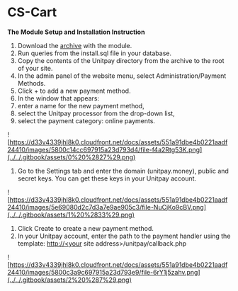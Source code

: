 # CS-Cart

**The Module Setup and Installation Instruction**

1. Download the [archive](https://github.com/unitpay/cscart-module/releases/download/1.0.2/cscart-module-1.0.2.zip) with the module.
2. Run queries from the install.sql file in your database.
3. Copy the contents of the Unitpay directory from the archive to the root of your site.
4. In the admin panel of the website menu, select Administration/Payment Methods.
5. Click + to add a new payment method.
6. In the window that appears:
7. enter a name for the new payment method,
8. select the Unitpay processor from the drop-down list,
9. select the payment category: online payments.

![https://d33v4339jhl8k0.cloudfront.net/docs/assets/551a91dbe4b0221aadf24410/images/5800c14cc697915a23d793d4/file-f4a2Rtg53K.png](../../.gitbook/assets/0%20%2827%29.png)

1. Go to the Settings tab and enter the domain \(unitpay.money\), public and secret keys. You can get these keys in your Unitpay account.

![https://d33v4339jhl8k0.cloudfront.net/docs/assets/551a91dbe4b0221aadf24410/images/5e69080d2c7d3a7e9ae905c3/file-NuCjKo9cBV.png](../../.gitbook/assets/1%20%2833%29.png)

1. Click Create to create a new payment method.
2. In your Unitpay account, enter the path to the payment handler using the template: [http://&lt;your](http://<your) site address&gt;/unitpay/callback.php

![https://d33v4339jhl8k0.cloudfront.net/docs/assets/551a91dbe4b0221aadf24410/images/5800c3a9c697915a23d793e9/file-6rY1j5zahv.png](../../.gitbook/assets/2%20%287%29.png)


